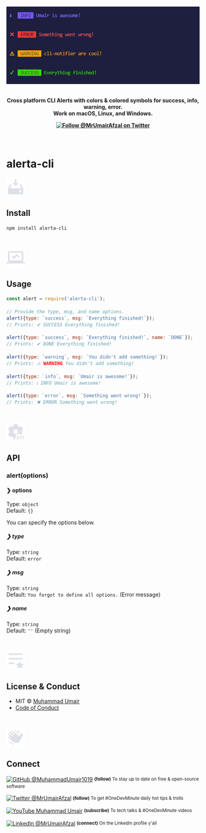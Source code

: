 <h4 align="center">
    <a href="https://github.com/muhammadumair1019/cli-notifier">
        <img src="https://raw.githubusercontent.com/muhammadumair1019/cli-notifier/HEAD/.github/alerta-cli.png" alt="alerta-cli screenshot" />
    </a>
    <br>
    <br>

Cross platform CLI Alerts with colors & colored symbols for success, info, warning, error.
<br>
Work on macOS, Linux, and Windows.
 
[![Follow @MrUmairAfzal on Twitter](https://img.shields.io/badge/FOLLOW%20@MRUMAIRAFZAL%20%E2%86%92-gray.svg?colorA=6A788D&colorB=6A788D&style=flat)](https://twitter.com/mrumairafzal/)

</h4>

<br>

# alerta-cli

[![📟](https://raw.githubusercontent.com/ahmadawais/stuff/master/images/git/install.png)](./../../)

## Install

```sh
npm install alerta-cli
```

<br>

[![⚙️](https://raw.githubusercontent.com/ahmadawais/stuff/master/images/git/usage.png)](./../../)

## Usage

```js
const alert = require('alerta-cli');

// Provide the type, msg, and name options.
alert({type: `success`, msg: `Everything finished!`});
// Prints: ✔ SUCCESS Everything finished!

alert({type: `success`, msg: `Everything finished!`, name: `DONE`});
// Prints: ✔ DONE Everything finished!

alert({type: `warning`, msg: `You didn't add something!`});
// Prints: ⚠ WARNING You didn't add something!

alert({type: `info`, msg: `Umair is awesome!`});
// Prints: ℹ INFO Umair is awesome!

alert({type: `error`, msg: `Something went wrong!`});
// Prints: ✖ ERROR Something went wrong!
```

<br />

[![📃](https://raw.githubusercontent.com/ahmadawais/stuff/master/images/git/options.png)](./../../)

## API

### alert(options)

#### ❯ options

Type: `object`<br>
Default: `{}`

You can specify the options below.

##### ❯ type

Type: `string`<br>
Default: `error`

##### ❯ msg

Type: `string`<br>
Default: `You forgot to define all options.` (Error message)

##### ❯ name

Type: `string`<br>
Default: `''` (Empty string)

<br>

[![📃](https://raw.githubusercontent.com/ahmadawais/stuff/master/images/git/license.png)](./../../)

## License & Conduct

- MIT © [Muhammad Umair](https://twitter.com/MrAhmadAwais/)
- [Code of Conduct](code-of-conduct.md)

<br>

[![🙌](https://raw.githubusercontent.com/ahmadawais/stuff/master/images/git/connect.png)](./../../)

## Connect

<div align="left">
    <p><a href="https://github.com/muhammadumair1019"><img alt="GitHub @MuhammadUmair1019" align="center" src="https://img.shields.io/badge/GITHUB-gray.svg?colorB=6cc644&style=flat" /></a>&nbsp;<small><strong>(follow)</strong> To stay up to date on free & open-source software</small></p>
    <p><a href="https://twitter.com/MrUmairAfzal/"><img alt="Twitter @MrUmairAfzal" align="center" src="https://img.shields.io/badge/TWITTER-gray.svg?colorB=1da1f2&style=flat" /></a>&nbsp;<small><strong>(follow)</strong> To get #OneDevMinute daily hot tips & trolls</small></p>
    <p><a href="https://www.youtube.com/umairtipsstudio"><img alt="YouTube Muhammad Umair" align="center" src="https://img.shields.io/badge/YOUTUBE-gray.svg?colorB=ff0000&style=flat" /></a>&nbsp;<small><strong>(subscribe)</strong> To tech talks & #OneDevMinute videos</small></p>
    <p><a href="https://www.linkedin.com/in/muhammad-umair-a6792b199/"><img alt="LinkedIn @MrUmairAfzal" align="center" src="https://img.shields.io/badge/LINKEDIN-gray.svg?colorB=0077b5&style=flat" /></a>&nbsp;<small><strong>(connect)</strong> On the LinkedIn profile y'all</small></p>
</div>

<br>